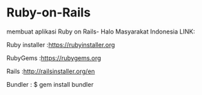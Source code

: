 # Ruby-on-Rails
membuat aplikasi Ruby on Rails- Halo Masyarakat Indonesia
LINK: 

Ruby installer :https://rubyinstaller.org

RubyGems :https://rubygems.org

Rails :http://railsinstaller.org/en

Bundler : $ gem install bundler
